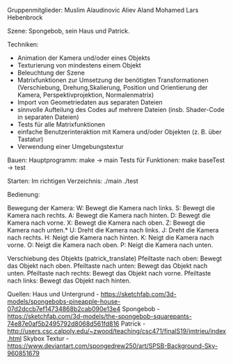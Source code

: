 Gruppenmitglieder:
Muslim Alaudinovic Aliev
Aland Mohamed
Lars Hebenbrock

Szene:
Spongebob, sein Haus und Patrick.

Techniken:
- Animation der Kamera und/oder eines Objekts
- Texturierung von mindestens einem Objekt
- Beleuchtung der Szene
- Matrixfunktionen zur Umsetzung der benötigten Transformationen (Verschiebung, Drehung,Skalierung, Position und Orientierung der Kamera, Perspektivprojektion, Normalenmatrix)
-  Import von Geometriedaten aus separaten Dateien
- sinnvolle Aufteilung des Codes auf mehrere Dateien (insb. Shader-Code in separaten
Dateien)
- Tests für alle Matrixfunktionen
- einfache Benutzerinteraktion mit Kamera und/oder Objekten (z. B. über Tastatur)
- Verwendung einer Umgebungstextur



Bauen:
Hauptprogramm:
make -> main
Tests für Funktionen:
make baseTest -> test


Starten:
Im richtigen Verzeichnis:
./main
./test

Bedienung:

Bewegung der Kamera:
W: Bewegt die Kamera nach links.
S: Bewegt die Kamera nach rechts.
A: Bewegt die Kamera nach hinten.
D: Bewegt die Kamera nach vorne.
X: Bewegt die Kamera nach oben.
Z: Bewegt die Kamera nach unten.*
U: Dreht die Kamera nach links.
J: Dreht die Kamera nach rechts.
H: Neigt die Kamera nach hinten.
K: Neigt die Kamera nach vorne.
O: Neigt die Kamera nach oben.
P: Neigt die Kamera nach unten.

Verschiebung des Objekts (patrick_translate)
Pfeiltaste nach oben: Bewegt das Objekt nach oben.
Pfeiltaste nach unten: Bewegt das Objekt nach unten.
Pfeiltaste nach rechts: Bewegt das Objekt nach vorne.
Pfeiltaste nach links: Bewegt das Objekt nach hinten.


Quellen:
Haus und Untergrund - https://sketchfab.com/3d-models/spongebobs-pineapple-house-07d2dccb7ef14734868b2cab090e13e4
Spongebob - https://sketchfab.com/3d-models/the-spongebob-squarepants-74e87e0af5b2495792d8068d561fd816
Patrick - http://users.csc.calpoly.edu/~zwood/teaching/csc471/finalS19/jmtrieu/index.html
Skybox Textur - https://www.deviantart.com/spongedrew250/art/SPSB-Background-Sky-960851679